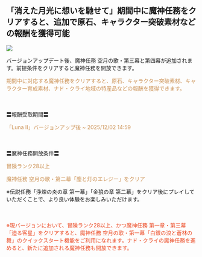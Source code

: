## 「消えた月光に想いを馳せて」期間中に魔神任務をクリアすると、追加で原石、キャラクター突破素材などの報酬を獲得可能
<img src="https://sdk.hoyoverse.com/upload/ann/2025/10/10/0c1b0437a82dfbee744088f2dd3edc2a_1077291126148663066_transformed.jpg">
<p style="white-space: pre-wrap; text-align: left;">バージョンアップデート後、魔神任務 空月の歌・第三幕と第四幕が追加されます。前提条件をクリアすると魔神任務を開放できます。</p><p style="white-space: pre-wrap; text-align: left;"><span style="color:rgba(204,146,85,1)">期間中に対応する魔神任務をクリアすると、原石、キャラクター突破素材、キャラクター育成素材、ナド・クライ地域の特産品などの報酬を獲得できます。</span></p><p style="white-space: pre-wrap; min-height: 1.5em; text-align: left;"></p><p style="white-space: pre-wrap; text-align: left;">〓報酬受取期間〓</p><p style="white-space: pre-wrap; text-align: left;"><span style="color:rgba(204,146,85,1)">「Luna Ⅱ」バージョンアップ後 ~ <t class="t_lc" contenteditable="false">2025/12/02 14:59</t></span></p><p style="white-space: pre-wrap; min-height: 1.5em; text-align: left;"></p><p style="white-space: pre-wrap; text-align: left;">〓魔神任務開放条件〓</p><p style="white-space: pre-wrap; text-align: left;"><span style="color:rgba(204,146,85,1)">冒険ランク28以上</span></p><p style="white-space: pre-wrap; text-align: left;"><span style="color:rgba(204,146,85,1)">魔神任務 空月の歌・第二幕「塵と灯のエレジー」をクリア</span></p><p style="white-space: pre-wrap;">※伝説任務「浄煉の炎の章 第一幕」「金狼の章 第二幕」をクリア後にプレイしていただくことで、より良い体験をお楽しみいただけます。</p><p style="white-space: pre-wrap; min-height: 1.5em; text-align: left;"></p><p style="white-space: pre-wrap; text-align: left;"><span style="color:rgba(236,73,35,1)">※現バージョンにおいて、冒険ランク28以上、かつ魔神任務 第一章・第三幕「迫る客星」をクリアすると、魔神任務 空月の歌・第一幕「白銀の浪と蒼林の舞」のクイックスタート機能をご利用になれます。ナド・クライの魔神任務を進めると、新たに追加される魔神任務も開放できます。</span></p>
